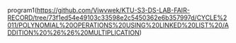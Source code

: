 program1(https://github.com/Viwvwek/KTU-S3-DS-LAB-FAIR-RECORD/tree/73f1ed54e49103c33598e2c5450362e6b357997d/CYCLE%2011/POLYNOMIAL%20OPERATIONS%20USING%20LINKED%20LIST%20/ADDITION%20%26%26%20MULTIPLICATION)
